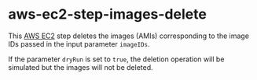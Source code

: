 # aws-ec2-step-images-delete
This [AWS EC2](https://aws.amazon.com/ec2/) step deletes the images (AMIs)
corresponding to the image IDs passed in the input parameter `imageIDs`.

If the parameter `dryRun` is set to `true`, the deletion operation will be simulated but
the images will not be deleted.
